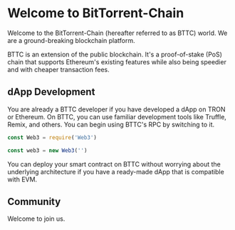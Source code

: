 # Welcome to BitTorrent-Chain

Welcome to the BitTorrent-Chain (hereafter referred to as BTTC) world. We are a ground-breaking blockchain platform.

BTTC is an extension of the public blockchain. It's a proof-of-stake (PoS) chain that supports Ethereum's existing features while also being speedier and with cheaper transaction fees.

## dApp Development

You are already a BTTC developer if you have developed a dApp on TRON or Ethereum. On BTTC, you can use familiar development tools like Truffle, Remix, and others. You can begin using BTTC's RPC by switching to it.

```js
const Web3 = require('Web3')

const web3 = new Web3('')
```

You can deploy your smart contract on BTTC without worrying about the underlying architecture if you have a ready-made dApp that is compatible with EVM.

## Community

Welcome to join us.

